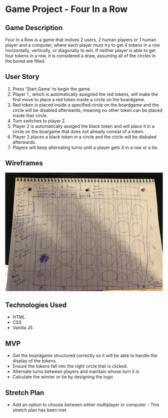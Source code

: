 # Game Project - Four In a Row

## Game Description
Four In a Row is a game that inolves 2 users, 2 human players or 1 human player and a computer, where each player must try to get 4 tokens in a row horizontally, vertically, or diagonally to win. If neither player is able to get four tokens in a row, it is considered a draw, assuming all of the circles in the bored are filled.

## User Story
1. Press 'Start Game' to begin the game.
2. Player 1 , which is automatically assigned the red tokens, will make the first move to place a red token inside a circle on the boardgame.
3. Red token is placed inside a specified circle on the boardgame and the circle will be disabled afterwards, meaning no other token can be placed inside that circle.
4.  Turn switches to player 2.
5. Player 2 is automatically assiged the black token and will place it in a circle on the boargame that does not already consist of a token.
6. Player 2 places a black token in a circle and the circle will be disbaled afterwards.
7. Players will keep alternating turns until a player gets 4 in a row or a tie.

## Wireframes
![Wireframe for Four In a Row game](Wireframe.jpg)

## Technologies Used
- HTML
- CSS
- Vanilla JS

## MVP
- Get the boardgame structured correctly so it will be able to handle the display of the tokens.
- Ensure the tokens fall into the right circle that is clicked.
- Alternate turns between players and maintain whose turn it is 
- Calculate the winner or tie by designing the logic


## Stretch Plan
- Add an option to choose between either multiplayer or computer - This stretch plan has been met